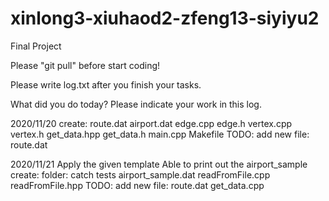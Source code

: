 # xinlong3-xiuhaod2-zfeng13-siyiyu2
Final Project

Please "git pull" before start coding!

Please write log.txt after you finish your tasks.


What did you do today? Please indicate your work in this log.

2020/11/20
    create:
        route.dat airport.dat
        edge.cpp edge.h
        vertex.cpp vertex.h
        get_data.hpp get_data.h
        main.cpp
        Makefile
    TODO: 
        add new file: route.dat


2020/11/21
    Apply the given template
    Able to print out the airport_sample
    create:
        folder: catch tests
        airport_sample.dat
        readFromFile.cpp readFromFile.hpp
    TODO:
        add new file: route.dat
        get_data.cpp
